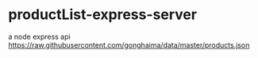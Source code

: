 # productList-express-server

a node express api
<https://raw.githubusercontent.com/gonghaima/data/master/products.json>
